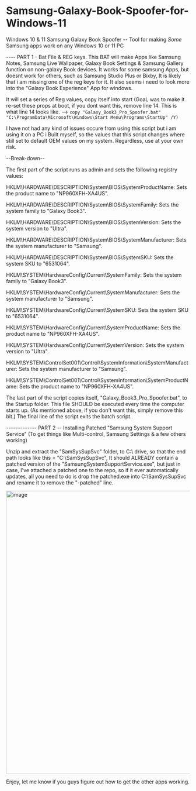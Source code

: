 # Samsung-Galaxy-Book-Spoofer-for-Windows-11
Windows 10 &amp; 11 Samsung Galaxy Book Spoofer -- Tool for making *Some* Samsung apps work on any Windows 10 or 11 PC

---- PART 1 - Bat File & REG keys.
This BAT will make Apps like Samsung Notes, Samsung Live Wallpaper, Galaxy Book Settings & Samsung Gallery function on non-galaxy Book devices. It works for some samsung Apps, but doesnt work for others, such as Samsung Studio Plus or Bixby, It is likely that i am missing one of the reg keys for it. It also seems i need to look more into the "Galaxy Book Experience" App for windows.

It will set a series of Reg values, copy itself into start (GoaL was to make it re-set these props at boot, if you dont want this, remove line 14. This is what line 14 looks like. --> ```copy "Galaxy_Book3_Pro_Spoofer.bat" "C:\ProgramData\Microsoft\Windows\Start Menu\Programs\StartUp" /Y)```

I have not had any kind of issues occure from using this script but i am using it on a PC i Built myself, so the values that this script changes where still set to default OEM values on my system. Regardless, use at your own risk. 

--Break-down--

The first part of the script runs as admin and sets the following registry values:

HKLM\HARDWARE\DESCRIPTION\System\BIOS\SystemProductName: Sets the product name to "NP960XFH-XA4US".

HKLM\HARDWARE\DESCRIPTION\System\BIOS\SystemFamily: Sets the system family to "Galaxy Book3".

HKLM\HARDWARE\DESCRIPTION\System\BIOS\SystemVersion: Sets the system version to "Ultra".

HKLM\HARDWARE\DESCRIPTION\System\BIOS\SystemManufacturer: Sets the system manufacturer to "Samsung".

HKLM\HARDWARE\DESCRIPTION\System\BIOS\SystemSKU: Sets the system SKU to "6531064".

HKLM\SYSTEM\HardwareConfig\Current\SystemFamily: Sets the system family to "Galaxy Book3".

HKLM\SYSTEM\HardwareConfig\Current\SystemManufacturer: Sets the system manufacturer to "Samsung".

HKLM\SYSTEM\HardwareConfig\Current\SystemSKU: Sets the system SKU to "6531064".

HKLM\SYSTEM\HardwareConfig\Current\SystemProductName: Sets the product name to "NP960XFH-XA4US".

HKLM\SYSTEM\HardwareConfig\Current\SystemVersion: Sets the system version to "Ultra".

HKLM\SYSTEM\ControlSet001\Control\SystemInformation\SystemManufacturer: Sets the system manufacturer to "Samsung".

HKLM\SYSTEM\ControlSet001\Control\SystemInformation\SystemProductName: Sets the product name to "NP960XFH-XA4US".

The last part of the script copies itself, "Galaxy_Book3_Pro_Spoofer.bat", to the Startup folder. This file SHOULD be executed every time the computer starts up. (As mentioned above, if you don't want this, simply remove this bit.) The final line of the script exits the batch script.

------------- PART 2 -- Installing Patched "Samsung System Support Service" (To get things like Multi-control, Samsung Settings & a few others working)

Unzip and extract the "SamSysSupSvc" folder, to C:\ drive, so that the end path looks like this = "C:\SamSysSupSvc", It should ALREADY contain a patched version of the "SamsungSystemSupportService.exe", but just in case, I've attached a patched one to the repo, so if it ever automatically updates, all you need to do is drop the patched.exe into C:\SamSysSupSvc and rename it to remove the "-patched" line. 

<img width="773" alt="image" src="https://github.com/k0mraid3/Samsung-Galaxy-Book-Spoofer-for-Windows-10-11/assets/62849592/be1a40a9-b72b-46f5-af10-c1cae3862280">





Enjoy, let me know if you guys figure out how to get the other apps working. 
